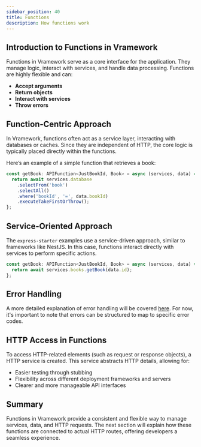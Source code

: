 ```yaml
---
sidebar_position: 40
title: Functions  
description: How functions work  
---
```


## Introduction to Functions in Vramework

Functions in Vramework serve as a core interface for the application. They manage logic, interact with services, and handle data processing. Functions are highly flexible and can:

- **Accept arguments**
- **Return objects**
- **Interact with services**
- **Throw errors**

## Function-Centric Approach

In Vramework, functions often act as a service layer, interacting with databases or caches. Since they are independent of HTTP, the core logic is typically placed directly within the functions.

Here’s an example of a simple function that retrieves a book:

```typescript
const getBook: APIFunction<JustBookId, Book> = async (services, data) => {
  return await services.database
    .selectFrom('book')
    .selectAll()
    .where('bookId', '=', data.bookId)
    .executeTakeFirstOrThrow();
};
```

## Service-Oriented Approach

The `express-starter` examples use a service-driven approach, similar to frameworks like NestJS. In this case, functions interact directly with services to perform specific actions.

```typescript
const getBook: APIFunction<JustBookId, Book> = async (services, data) => {
  return await services.books.getBook(data.id);
};
```

## Error Handling

A more detailed explanation of error handling will be covered [here](./errors). For now, it's important to note that errors can be structured to map to specific error codes.

## HTTP Access in Functions

To access HTTP-related elements (such as request or response objects), a HTTP service is created. This service abstracts HTTP details, allowing for:

- Easier testing through stubbing
- Flexibility across different deployment frameworks and servers
- Clearer and more manageable API interfaces

## Summary

Functions in Vramework provide a consistent and flexible way to manage services, data, and HTTP requests. The next section will explain how these functions are connected to actual HTTP routes, offering developers a seamless experience.